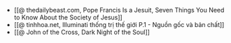 - [[@ thedailybeast.com, Pope Francis Is a Jesuit, Seven Things You Need to Know About the Society of Jesus]]
- [[@ tinhhoa.net, Illuminati thống trị thế giới P.1 - Nguồn gốc và bản chất]]
- [[@ John of the Cross, Dark Night of the Soul]]
